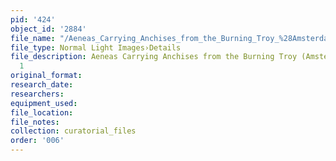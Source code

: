 ```yaml
---
pid: '424'
object_id: '2884'
file_name: "/Aeneas_Carrying_Anchises_from_the_Burning_Troy_%28Amsterdam%29_detail_1.jpg"
file_type: Normal Light Images›Details
file_description: Aeneas Carrying Anchises from the Burning Troy (Amsterdam) - Detail
  1
original_format:
research_date:
researchers:
equipment_used:
file_location:
file_notes:
collection: curatorial_files
order: '006'
---
```

